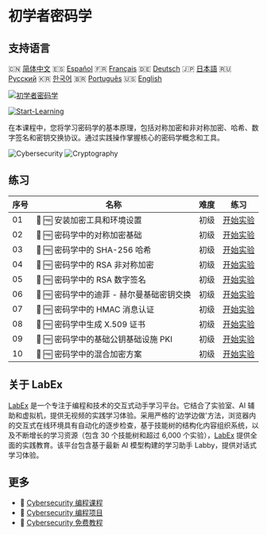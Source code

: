 # 初学者密码学

## 支持语言

🇨🇳 [简体中文](README_zh.md) 🇪🇸 [Español](README_es.md) 🇫🇷 [Français](README_fr.md) 🇩🇪 [Deutsch](README_de.md) 🇯🇵 [日本語](README_ja.md) 🇷🇺 [Русский](README_ru.md) 🇰🇷 [한국어](README_ko.md) 🇧🇷 [Português](README_pt.md) 🇺🇸 [English](README.md) 

[![初学者密码学](https://cover-creator.labex.io/cryptography-for-beginners.png?lang=zh)](https://labex.io/zh/courses/cryptography-for-beginners)

[![Start-Learning](https://img.shields.io/badge/Start-Learning-whitesmoke?style=for-the-badge)](https://labex.io/zh/courses/cryptography-for-beginners)

在本课程中，您将学习密码学的基本原理，包括对称加密和非对称加密、哈希、数字签名和密钥交换协议。通过实践操作掌握核心的密码学概念和工具。

![Cybersecurity](https://img.shields.io/badge/Cybersecurity-whitesmoke?style=for-the-badge&logo=cybersecurity)
![Cryptography](https://img.shields.io/badge/Cryptography-whitesmoke?style=for-the-badge&logo=cryptography)


## 练习

|   序号 | 名称                                      | 难度   | 练习                                                                                                                                                                  |
|--------|-------------------------------------------|--------|-----------------------------------------------------------------------------------------------------------------------------------------------------------------------|
|     01 | 🧩 🆓 安装加密工具和环境设置              | 初级   | <a target='_blank' href='https://labex.io/zh/labs/linux-installing-cryptography-tools-and-environment-setup-632723?course=cryptography-for-beginners'>开始实验</a>    |
|     02 | 🧩 🆓 密码学中的对称加密基础              | 初级   | <a target='_blank' href='https://labex.io/zh/labs/linux-symmetric-encryption-basics-in-cryptography-632724?course=cryptography-for-beginners'>开始实验</a>            |
|     03 | 🧩 🆓 密码学中的 SHA-256 哈希             | 初级   | <a target='_blank' href='https://labex.io/zh/labs/linux-hashing-with-sha-256-in-cryptography-632722?course=cryptography-for-beginners'>开始实验</a>                   |
|     04 | 🧩 🆓 密码学中的 RSA 非对称加密           | 初级   | <a target='_blank' href='https://labex.io/zh/labs/linux-asymmetric-encryption-with-rsa-in-cryptography-632719?course=cryptography-for-beginners'>开始实验</a>         |
|     05 | 🧩 🆓 密码学中的 RSA 数字签名             | 初级   | <a target='_blank' href='https://labex.io/zh/labs/linux-digital-signatures-with-rsa-in-cryptography-632721?course=cryptography-for-beginners'>开始实验</a>            |
|     06 | 🧩 🆓 密码学中的迪菲 - 赫尔曼基础密钥交换 | 初级   | <a target='_blank' href='https://labex.io/zh/labs/linux-basic-key-exchange-with-diffie-hellman-in-cryptography-632720?course=cryptography-for-beginners'>开始实验</a> |
|     07 | 🧩 🆓 密码学中的 HMAC 消息认证            | 初级   | <a target='_blank' href='https://labex.io/zh/labs/linux-message-authentication-with-hmac-in-cryptography-632760?course=cryptography-for-beginners'>开始实验</a>       |
|     08 | 🧩 🆓 密码学中生成 X.509 证书             | 初级   | <a target='_blank' href='https://labex.io/zh/labs/linux-generating-x-509-certificates-in-cryptography-632758?course=cryptography-for-beginners'>开始实验</a>          |
|     09 | 🧩 🆓 密码学中的基础公钥基础设施 PKI      | 初级   | <a target='_blank' href='https://labex.io/zh/labs/linux-basic-public-key-infrastructure-pki-in-cryptography-632757?course=cryptography-for-beginners'>开始实验</a>    |
|     10 | 🧩 🆓 密码学中的混合加密方案              | 初级   | <a target='_blank' href='https://labex.io/zh/labs/linux-hybrid-encryption-schemes-in-cryptography-632759?course=cryptography-for-beginners'>开始实验</a>              |

## 关于 LabEx

[LabEx](https://labex.io) 是一个专注于编程和技术的交互式动手学习平台。它结合了实验室、AI 辅助和虚拟机，提供无视频的实践学习体验。采用严格的'边学边做'方法，浏览器内的交互式在线环境具有自动化的逐步检查，基于技能树的结构化内容组织系统，以及不断增长的学习资源（包含 30 个技能树和超过 6,000 个实验），[LabEx](https://labex.io) 提供全面的实践教育。该平台包含基于最新 AI 模型构建的学习助手 Labby，提供对话式学习体验。

## 更多

- 🔗 [Cybersecurity 编程课程](https://github.com/labex-labs/awesome-programming-courses)
- 🔗 [Cybersecurity 编程项目](https://github.com/labex-labs/awesome-programming-projects)
- 🔗 [Cybersecurity 免费教程](https://github.com/labex-labs/cybersecurity-free-tutorials)

